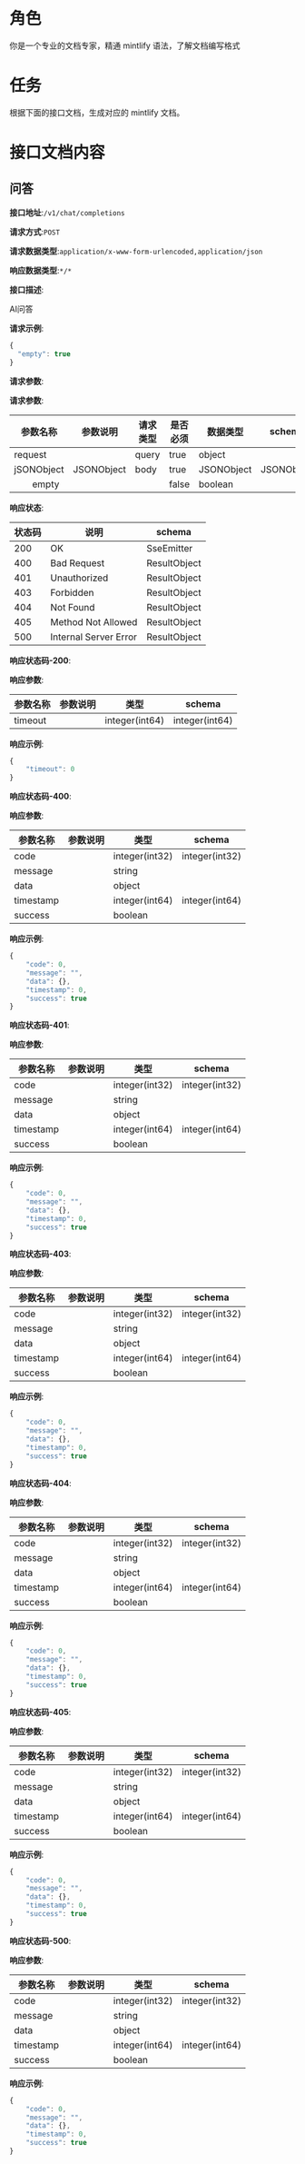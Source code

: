 # 角色
你是一个专业的文档专家，精通 mintlify 语法，了解文档编写格式

# 任务
根据下面的接口文档，生成对应的 mintlify 文档。


# 接口文档内容
## 问答
**接口地址**:`/v1/chat/completions`


**请求方式**:`POST`


**请求数据类型**:`application/x-www-form-urlencoded,application/json`

**响应数据类型**:`*/*`

**接口描述**:<p>AI问答</p>

**请求示例**:


```javascript
{
  "empty": true
}
```
**请求参数**:


**请求参数**:


| 参数名称 | 参数说明 | 请求类型    | 是否必须 | 数据类型 | schema |
| -------- | -------- | ----- | -------- | -------- | ------ |
|request||query|true|object||
|jSONObject|JSONObject|body|true|JSONObject|JSONObject|
|&emsp;&emsp;empty|||false|boolean||


**响应状态**:


| 状态码 | 说明 | schema |
| -------- | -------- | ----- | 
|200|OK|SseEmitter|
|400|Bad Request|ResultObject|
|401|Unauthorized|ResultObject|
|403|Forbidden|ResultObject|
|404|Not Found|ResultObject|
|405|Method Not Allowed|ResultObject|
|500|Internal Server Error|ResultObject|


**响应状态码-200**:


**响应参数**:


| 参数名称 | 参数说明 | 类型 | schema |
| -------- | -------- | ----- |----- | 
|timeout||integer(int64)|integer(int64)|


**响应示例**:
```javascript
{
	"timeout": 0
}
```
**响应状态码-400**:

**响应参数**:


| 参数名称 | 参数说明 | 类型 | schema |
| -------- | -------- | ----- |----- | 
|code||integer(int32)|integer(int32)|
|message||string||
|data||object||
|timestamp||integer(int64)|integer(int64)|
|success||boolean||


**响应示例**:
```javascript
{
	"code": 0,
	"message": "",
	"data": {},
	"timestamp": 0,
	"success": true
}
```


**响应状态码-401**:


**响应参数**:


| 参数名称 | 参数说明 | 类型 | schema |
| -------- | -------- | ----- |----- | 
|code||integer(int32)|integer(int32)|
|message||string||
|data||object||
|timestamp||integer(int64)|integer(int64)|
|success||boolean||


**响应示例**:
```javascript
{
	"code": 0,
	"message": "",
	"data": {},
	"timestamp": 0,
	"success": true
}
```


**响应状态码-403**:


**响应参数**:


| 参数名称 | 参数说明 | 类型 | schema |
| -------- | -------- | ----- |----- | 
|code||integer(int32)|integer(int32)|
|message||string||
|data||object||
|timestamp||integer(int64)|integer(int64)|
|success||boolean||


**响应示例**:
```javascript
{
	"code": 0,
	"message": "",
	"data": {},
	"timestamp": 0,
	"success": true
}
```


**响应状态码-404**:


**响应参数**:


| 参数名称 | 参数说明 | 类型 | schema |
| -------- | -------- | ----- |----- | 
|code||integer(int32)|integer(int32)|
|message||string||
|data||object||
|timestamp||integer(int64)|integer(int64)|
|success||boolean||


**响应示例**:
```javascript
{
	"code": 0,
	"message": "",
	"data": {},
	"timestamp": 0,
	"success": true
}
```


**响应状态码-405**:


**响应参数**:


| 参数名称 | 参数说明 | 类型 | schema |
| -------- | -------- | ----- |----- | 
|code||integer(int32)|integer(int32)|
|message||string||
|data||object||
|timestamp||integer(int64)|integer(int64)|
|success||boolean||


**响应示例**:
```javascript
{
	"code": 0,
	"message": "",
	"data": {},
	"timestamp": 0,
	"success": true
}
```


**响应状态码-500**:


**响应参数**:


| 参数名称 | 参数说明 | 类型 | schema |
| -------- | -------- | ----- |----- | 
|code||integer(int32)|integer(int32)|
|message||string||
|data||object||
|timestamp||integer(int64)|integer(int64)|
|success||boolean||


**响应示例**:
```javascript
{
	"code": 0,
	"message": "",
	"data": {},
	"timestamp": 0,
	"success": true
}
```